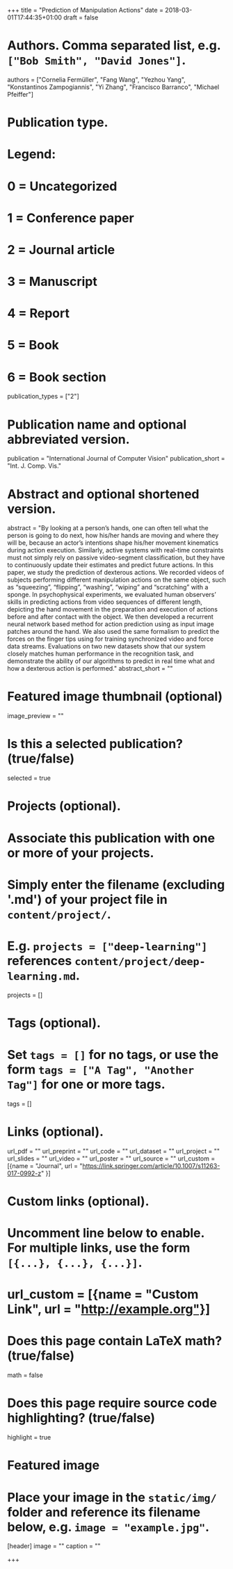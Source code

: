 +++
title = "Prediction of Manipulation Actions"
date = 2018-03-01T17:44:35+01:00
draft = false

# Authors. Comma separated list, e.g. `["Bob Smith", "David Jones"]`.
authors = ["Cornelia Fermüller", "Fang Wang", "Yezhou Yang", "Konstantinos Zampogiannis", "Yi Zhang", "Francisco Barranco", "Michael Pfeiffer"]
    
# Publication type.
# Legend:
# 0 = Uncategorized
# 1 = Conference paper
# 2 = Journal article
# 3 = Manuscript
# 4 = Report
# 5 = Book
# 6 = Book section
publication_types = ["2"]

# Publication name and optional abbreviated version.
publication = "International Journal of Computer Vision"
publication_short = "Int. J. Comp. Vis."

# Abstract and optional shortened version.
abstract = "By looking at a person’s hands, one can often tell what the person is going to do next, how his/her hands are moving and where they will be, because an actor’s intentions shape his/her movement kinematics during action execution. Similarly, active systems with real-time constraints must not simply rely on passive video-segment classification, but they have to continuously update their estimates and predict future actions. In this paper, we study the prediction of dexterous actions. We recorded videos of subjects performing different manipulation actions on the same object, such as “squeezing”, “flipping”, “washing”, “wiping” and “scratching” with a sponge. In psychophysical experiments, we evaluated human observers’ skills in predicting actions from video sequences of different length, depicting the hand movement in the preparation and execution of actions before and after contact with the object. We then developed a recurrent neural network based method for action prediction using as input image patches around the hand. We also used the same formalism to predict the forces on the finger tips using for training synchronized video and force data streams. Evaluations on two new datasets show that our system closely matches human performance in the recognition task, and demonstrate the ability of our algorithms to predict in real time what and how a dexterous action is performed."
abstract_short = ""

# Featured image thumbnail (optional)
image_preview = ""

# Is this a selected publication? (true/false)
selected = true

# Projects (optional).
#   Associate this publication with one or more of your projects.
#   Simply enter the filename (excluding '.md') of your project file in `content/project/`.
#   E.g. `projects = ["deep-learning"]` references `content/project/deep-learning.md`.
projects = []

# Tags (optional).
#   Set `tags = []` for no tags, or use the form `tags = ["A Tag", "Another Tag"]` for one or more tags.
tags = []

# Links (optional).
url_pdf = ""
url_preprint = ""
url_code = ""
url_dataset = ""
url_project = ""
url_slides = ""
url_video = ""
url_poster = ""
url_source = ""
url_custom = [{name = "Journal", url = "https://link.springer.com/article/10.1007/s11263-017-0992-z" }]

# Custom links (optional).
#   Uncomment line below to enable. For multiple links, use the form `[{...}, {...}, {...}]`.
# url_custom = [{name = "Custom Link", url = "http://example.org"}]

# Does this page contain LaTeX math? (true/false)
math = false

# Does this page require source code highlighting? (true/false)
highlight = true

# Featured image
# Place your image in the `static/img/` folder and reference its filename below, e.g. `image = "example.jpg"`.
[header]
image = ""
caption = ""

+++

